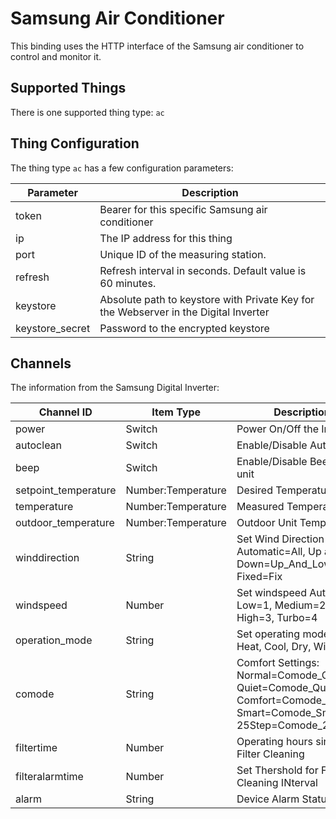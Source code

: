 # Samsung Air Conditioner

This binding uses the HTTP interface of the Samsung air conditioner to control and monitor it.

## Supported Things

There is one supported thing type: `ac`

## Thing Configuration

The thing type `ac` has a few configuration parameters:

| Parameter         | Description                                                                          |
|-------------------|--------------------------------------------------------------------------------------|
| token             | Bearer for this specific Samsung air conditioner                              |
| ip                | The IP address for this thing                                                         |
| port              | Unique ID of the measuring station.                                                  |
| refresh           | Refresh interval in seconds. Default value is 60 minutes.                            |
| keystore          | Absolute path to keystore with Private Key for the Webserver in the Digital Inverter |
| keystore_secret   | Password to the encrypted keystore                                                   |

## Channels

The information from the Samsung Digital Inverter:

| Channel ID           | Item Type          | Description                                                                     |
|----------------------|--------------------|---------------------------------------------------------------------------------|
| power                | Switch             | Power On/Off the Inverter                                                       |
| autoclean            | Switch             | Enable/Disable Autoclean                                                        |
| beep                 | Switch             | Enable/Disable Beep on the unit                                                 |
| setpoint_temperature | Number:Temperature | Desired Temperature                                                             |
| temperature          | Number:Temperature | Measured Temperature                                                            |
| outdoor_temperature  | Number:Temperature | Outdoor Unit Temperature                                                    |
| winddirection        | String             | Set Wind Direction Automatic=All, Up and Down=Up_And_Low, Fixed=Fix |
| windspeed            | Number             | Set windspeed Auto=0, Low=1, Medium=2, High=3, Turbo=4                                        |
| operation_mode       | String             | Set operating mode Auto, Heat, Cool, Dry, Wind                                                     |
| comode               | String             | Comfort Settings: Normal=Comode_Off, Quiet=Comode_Quiet, Comfort=Comode_Comfort, Smart=Comode_Smart, 25Step=Comode_25Step                 |
| filtertime           | Number             | Operating hours since last Filter Cleaning                  |
| filteralarmtime      | Number             | Set Thershold for Filter Cleaning INterval                  |
| alarm                | String             | Device Alarm Status                             |
